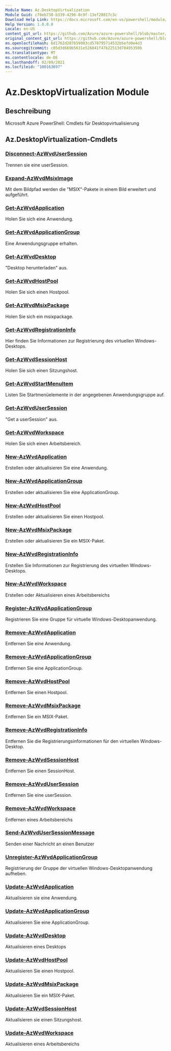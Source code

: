 ```yaml
---
Module Name: Az.DesktopVirtualization
Module Guid: c78eb738-b339-4296-8c9f-13ef28817c3c
Download Help Link: https://docs.microsoft.com/en-us/powershell/module/az.desktopvirtualization
Help Version: 1.0.0.0
Locale: en-US
content_git_url: https://github.com/Azure/azure-powershell/blob/master/src/DesktopVirtualization/help/Az.DesktopVirtualization.md
original_content_git_url: https://github.com/Azure/azure-powershell/blob/master/src/DesktopVirtualization/help/Az.DesktopVirtualization.md
ms.openlocfilehash: 6d1762d287659983cd578795714532b5efd0e4d3
ms.sourcegitcommit: c05d3d669b5631e526841f47b22513d78495350b
ms.translationtype: MT
ms.contentlocale: de-DE
ms.lasthandoff: 02/09/2021
ms.locfileid: "100163697"
---
```

# Az.DesktopVirtualization Module
## Beschreibung
Microsoft Azure PowerShell: Cmdlets für Desktopvirtualisierung

## Az.DesktopVirtualization-Cmdlets
### [Disconnect-AzWvdUserSession](Disconnect-AzWvdUserSession.md)
Trennen sie eine userSession.

### [Expand-AzWvdMsixImage](Expand-AzWvdMsixImage.md)
Mit dem Bildpfad werden die "MSIX"-Pakete in einem Bild erweitert und aufgeführt.

### [Get-AzWvdApplication](Get-AzWvdApplication.md)
Holen Sie sich eine Anwendung.

### [Get-AzWvdApplicationGroup](Get-AzWvdApplicationGroup.md)
Eine Anwendungsgruppe erhalten.

### [Get-AzWvdDesktop](Get-AzWvdDesktop.md)
"Desktop herunterladen" aus.

### [Get-AzWvdHostPool](Get-AzWvdHostPool.md)
Holen Sie sich einen Hostpool.

### [Get-AzWvdMsixPackage](Get-AzWvdMsixPackage.md)
Holen Sie sich ein msixpackage.

### [Get-AzWvdRegistrationInfo](Get-AzWvdRegistrationInfo.md)
Hier finden Sie Informationen zur Registrierung des virtuellen Windows-Desktops.

### [Get-AzWvdSessionHost](Get-AzWvdSessionHost.md)
Holen Sie sich einen Sitzungshost.

### [Get-AzWvdStartMenuItem](Get-AzWvdStartMenuItem.md)
Listen Sie Startmenüelemente in der angegebenen Anwendungsgruppe auf.

### [Get-AzWvdUserSession](Get-AzWvdUserSession.md)
"Get a userSession" aus.

### [Get-AzWvdWorkspace](Get-AzWvdWorkspace.md)
Holen Sie sich einen Arbeitsbereich.

### [New-AzWvdApplication](New-AzWvdApplication.md)
Erstellen oder aktualisieren Sie eine Anwendung.

### [New-AzWvdApplicationGroup](New-AzWvdApplicationGroup.md)
Erstellen oder aktualisieren Sie eine ApplicationGroup.

### [New-AzWvdHostPool](New-AzWvdHostPool.md)
Erstellen oder aktualisieren Sie einen Hostpool.

### [New-AzWvdMsixPackage](New-AzWvdMsixPackage.md)
Erstellen oder aktualisieren Sie ein MSIX-Paket.

### [New-AzWvdRegistrationInfo](New-AzWvdRegistrationInfo.md)
Erstellen Sie Informationen zur Registrierung des virtuellen Windows-Desktops.

### [New-AzWvdWorkspace](New-AzWvdWorkspace.md)
Erstellen oder Aktualisieren eines Arbeitsbereichs

### [Register-AzWvdApplicationGroup](Register-AzWvdApplicationGroup.md)
Registrieren Sie eine Gruppe für virtuelle Windows-Desktopanwendung.

### [Remove-AzWvdApplication](Remove-AzWvdApplication.md)
Entfernen Sie eine Anwendung.

### [Remove-AzWvdApplicationGroup](Remove-AzWvdApplicationGroup.md)
Entfernen Sie eine ApplicationGroup.

### [Remove-AzWvdHostPool](Remove-AzWvdHostPool.md)
Entfernen Sie einen Hostpool.

### [Remove-AzWvdMsixPackage](Remove-AzWvdMsixPackage.md)
Entfernen Sie ein MSIX-Paket.

### [Remove-AzWvdRegistrationInfo](Remove-AzWvdRegistrationInfo.md)
Entfernen Sie die Registrierungsinformationen für den virtuellen Windows-Desktop.

### [Remove-AzWvdSessionHost](Remove-AzWvdSessionHost.md)
Entfernen Sie einen SessionHost.

### [Remove-AzWvdUserSession](Remove-AzWvdUserSession.md)
Entfernen Sie eine userSession.

### [Remove-AzWvdWorkspace](Remove-AzWvdWorkspace.md)
Entfernen eines Arbeitsbereichs

### [Send-AzWvdUserSessionMessage](Send-AzWvdUserSessionMessage.md)
Senden einer Nachricht an einen Benutzer

### [Unregister-AzWvdApplicationGroup](Unregister-AzWvdApplicationGroup.md)
Registrierung der Gruppe der virtuellen Windows-Desktopanwendung aufheben.

### [Update-AzWvdApplication](Update-AzWvdApplication.md)
Aktualisieren sie eine Anwendung.

### [Update-AzWvdApplicationGroup](Update-AzWvdApplicationGroup.md)
Aktualisieren Sie eine ApplicationGroup.

### [Update-AzWvdDesktop](Update-AzWvdDesktop.md)
Aktualisieren eines Desktops

### [Update-AzWvdHostPool](Update-AzWvdHostPool.md)
Aktualisieren Sie einen Hostpool.

### [Update-AzWvdMsixPackage](Update-AzWvdMsixPackage.md)
Aktualisieren Sie ein MSIX-Paket.

### [Update-AzWvdSessionHost](Update-AzWvdSessionHost.md)
Aktualisieren sie einen Sitzungshost.

### [Update-AzWvdWorkspace](Update-AzWvdWorkspace.md)
Aktualisieren eines Arbeitsbereichs

